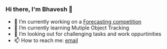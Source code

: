 ### Hi there, I'm Bhavesh 👋


- 🔭 I’m currently working on a [Forecasting competition](https://www.kaggle.com/c/jane-street-market-prediction)
- 🌱 I’m currently learning Mutiple Object Tracking
- 🤔 I’m looking out for challenging tasks and work oppurtinities
- 📫 How to reach me: [email](bhaveshtangirala786.19je0898@cse.iitism.ac.in)

